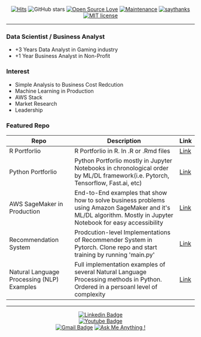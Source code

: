 <div align=center>

[![Hits](https://hits.seeyoufarm.com/api/count/incr/badge.svg?url=https%3A%2F%2Fgithub.com%2Fzzsza)](https://hits.seeyoufarm.com)
![GitHub stars](https://img.shields.io/github/stars/hyunjoonbok/Python-Projects?style=social)
[![Open Source Love](https://badges.frapsoft.com/os/v1/open-source.svg?v=103)](https://github.com/ellerbrock/open-source-badges/)
[![Maintenance](https://img.shields.io/badge/Maintained%3F-yes-green.svg)](https://GitHub.com/Naereen/StrapDown.js/graphs/commit-activity)
[![saythanks](https://img.shields.io/badge/say-thanks-ff69b4.svg)](https://saythanks.io/to/kennethreitz)
[![MIT license](https://img.shields.io/badge/License-MIT-blue.svg)](https://lbesson.mit-license.org/)

</div>

<hr>

### Data Scientist / Business Analyst
- +3 Years Data Analyst in Gaming industry
- +1 Year Business Analyst in Non-Profit


### Interest
- Simple Analysis to Business Cost Redcution
- Machine Learning in Production 
- AWS Stack 
- Market Research
- Leadership


### Featured Repo

| Repo | Description | Link |
| --- | --- | --- |
| R Portforlio | R Portforlio in R. In .R or .Rmd files | [Link](https://github.com/hyunjoonbok/R-projects) |
| Python Portforlio | Python Portforlio mostly in Jupyter Notebooks in chronological order by ML/DL framework(i.e. Pytorch, Tensorflow, Fast.ai, etc) | [Link](https://github.com/hyunjoonbok/Python-Projects) |
| AWS SageMaker in Production | End-to-End examples that show how to solve business problems using Amazon SageMaker and it's ML/DL algorithm. Mostly in Jupyter Notebook for easy accessibility | [Link](https://github.com/hyunjoonbok/amazon-sagemaker) |
| Recommendation System | Prodcution-level Implementations of Recommender System in Pytorch. Clone repo and start training by running 'main.py' | [Link](https://github.com/hyunjoonbok/Recommendation_System-PyTorch) |
| Natural Language Processing (NLP) Examples | Full implementation examples of several Natural Language Processing methods in Python. Ordered in a persoanl level of complexity | [Link](https://github.com/hyunjoonbok/natural-language-processing) |

<hr>

<div align=center>
			
[![Linkedin Badge](https://img.shields.io/badge/-LinkedIn-blue?style=flat-square&logo=Linkedin&logoColor=white&link=https://www.linkedin.com/in/hyunjoonbok/)](https://www.linkedin.com/in/hyunjoonbok/)	
[![Youtube Badge](https://img.shields.io/badge/(Personal)Youtube-ff0000?style=flat-square&logo=youtube&link=https://www.youtube.com/channel/UCCwFuE8Q4X3NyOLdXQvjvuQ)](https://www.youtube.com/channel/UCCwFuE8Q4X3NyOLdXQvjvuQ)			
[![Gmail Badge](https://img.shields.io/badge/Gmail-d14836?style=flat-square&logo=Gmail&logoColor=white&link=mailto:bokhyunjoon@gmail.com)](mailto:bokhyunjoon@gmail.com)
[![Ask Me Anything !](https://img.shields.io/badge/Ask%20me-anything-1abc9c.svg)](https://www.linkedin.com/in/hyunjoonbok/)


</div>

